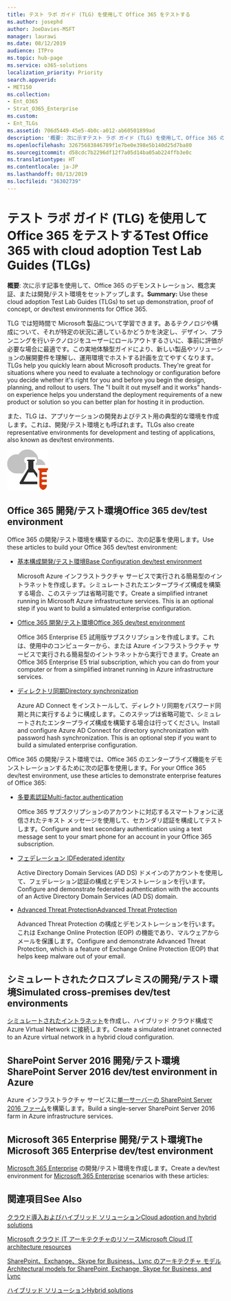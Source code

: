 ```yaml
---
title: テスト ラボ ガイド (TLG) を使用して Office 365 をテストする
ms.author: josephd
author: JoeDavies-MSFT
manager: laurawi
ms.date: 08/12/2019
audience: ITPro
ms.topic: hub-page
ms.service: o365-solutions
localization_priority: Priority
search.appverid:
- MET150
ms.collection:
- Ent_O365
- Strat_O365_Enterprise
ms.custom:
- Ent_TLGs
ms.assetid: 706d5449-45e5-4b0c-a012-ab60501899ad
description: '概要: 次に示すテスト ラボ ガイド (TLG) を使用して、Office 365 のデモンストレーション、概念実証、または開発/テスト環境をセットアップします。'
ms.openlocfilehash: 32675683846789f1e7be0e398e5b140d25d7ba80
ms.sourcegitcommit: d58cdc7b2296df12f7a05d14ba05ab224ffb3e0c
ms.translationtype: HT
ms.contentlocale: ja-JP
ms.lasthandoff: 08/13/2019
ms.locfileid: "36302739"
---
```

# <a name="test-office-365-with-test-lab-guides-tlgs"></a><span data-ttu-id="2fb0f-103">テスト ラボ ガイド (TLG) を使用して Office 365 をテストする</span><span class="sxs-lookup"><span data-stu-id="2fb0f-103">Test Office 365 with cloud adoption Test Lab Guides (TLGs)</span></span>

 <span data-ttu-id="2fb0f-104">**概要**: 次に示す記事を使用して、Office 365 のデモンストレーション、概念実証、または開発/テスト環境をセットアップします。</span><span class="sxs-lookup"><span data-stu-id="2fb0f-104">**Summary:** Use these cloud adoption Test Lab Guides (TLGs) to set up demonstration, proof of concept, or dev/test environments for Office 365.</span></span>
  
<span data-ttu-id="2fb0f-p101">TLG では短時間で Microsoft 製品について学習できます。あるテクノロジや構成について、それが特定の状況に適しているかどうかを決定し、デザイン、プランニングを行いテクノロジをユーザーにロールアウトするさいに、事前に評価が必要な場合に最適です。この実地体験型ガイドにより、新しい製品やソリューションの展開要件を理解し、運用環境でホストする計画を立てやすくなります。</span><span class="sxs-lookup"><span data-stu-id="2fb0f-p101">TLGs help you quickly learn about Microsoft products. They're great for situations where you need to evaluate a technology or configuration before you decide whether it's right for you and before you begin the design, planning, and rollout to users. The "I built it out myself and it works" hands-on experience helps you understand the deployment requirements of a new product or solution so you can better plan for hosting it in production.</span></span>
  
<span data-ttu-id="2fb0f-108">また、TLG は、アプリケーションの開発およびテスト用の典型的な環境を作成します。これは、開発/テスト環境とも呼ばれます。</span><span class="sxs-lookup"><span data-stu-id="2fb0f-108">TLGs also create representative environments for development and testing of applications, also known as dev/test environments.</span></span>
  
![Microsoft Cloud のテスト ラボ ガイド](media/24ad0d1b-3274-40fb-972a-b8188b7268d1.png)
  
## <a name="office-365-devtest-environment"></a><span data-ttu-id="2fb0f-110">Office 365 開発/テスト環境</span><span class="sxs-lookup"><span data-stu-id="2fb0f-110">Office 365 dev/test environment</span></span>

<span data-ttu-id="2fb0f-111">Office 365 の開発/テスト環境を構築するのに、次の記事を使用します。</span><span class="sxs-lookup"><span data-stu-id="2fb0f-111">Use these articles to build your Office 365 dev/test environment:</span></span>
  
- [<span data-ttu-id="2fb0f-112">基本構成開発/テスト環境</span><span class="sxs-lookup"><span data-stu-id="2fb0f-112">Base Configuration dev/test environment</span></span>](base-configuration-dev-test-environment.md)
    
    <span data-ttu-id="2fb0f-p102">Microsoft Azure インフラストラクチャ サービスで実行される簡易型のイントラネットを作成します。シミュレートされたエンタープライズ構成を構築する場合、このステップは省略可能です。</span><span class="sxs-lookup"><span data-stu-id="2fb0f-p102">Create a simplified intranet running in Microsoft Azure infrastructure services. This is an optional step if you want to build a simulated enterprise configuration.</span></span>
    
- [<span data-ttu-id="2fb0f-115">Office 365 開発/テスト環境</span><span class="sxs-lookup"><span data-stu-id="2fb0f-115">Office 365 dev/test environment</span></span>](office-365-dev-test-environment.md)
    
    <span data-ttu-id="2fb0f-116">Office 365 Enterprise E5 試用版サブスクリプションを作成します。これは、使用中のコンピューターから、または Azure インフラストラクチャ サービスで実行される簡易型のイントラネットから実行できます。</span><span class="sxs-lookup"><span data-stu-id="2fb0f-116">Create an Office 365 Enterprise E5 trial subscription, which you can do from your computer or from a simplified intranet running in Azure infrastructure services.</span></span>
    
- [<span data-ttu-id="2fb0f-117">ディレクトリ同期</span><span class="sxs-lookup"><span data-stu-id="2fb0f-117">Directory synchronization</span></span>](dirsync-for-your-office-365-dev-test-environment.md)
    
    <span data-ttu-id="2fb0f-p103">Azure AD Connect をインストールして、ディレクトリ同期をパスワード同期と共に実行するように構成します。このステップは省略可能で、シミュレートされたエンタープライズ構成を構築する場合は行ってください。</span><span class="sxs-lookup"><span data-stu-id="2fb0f-p103">Install and configure Azure AD Connect for directory synchronization with password hash synchronization. This is an optional step if you want to build a simulated enterprise configuration.</span></span>
    
<span data-ttu-id="2fb0f-120">Office 365 の開発/テスト環境では、Office 365 のエンタープライズ機能をデモンストレーションするために次の記事を使用します。</span><span class="sxs-lookup"><span data-stu-id="2fb0f-120">For your Office 365 dev/test environment, use these articles to demonstrate enterprise features of Office 365:</span></span>
  
- [<span data-ttu-id="2fb0f-121">多要素認証</span><span class="sxs-lookup"><span data-stu-id="2fb0f-121">Multi-factor authentication</span></span>](multi-factor-authentication-for-your-office-365-dev-test-environment.md)
    
    <span data-ttu-id="2fb0f-122">Office 365 サブスクリプションのアカウントに対応するスマートフォンに送信されたテキスト メッセージを使用して、セカンダリ認証を構成してテストします。</span><span class="sxs-lookup"><span data-stu-id="2fb0f-122">Configure and test secondary authentication using a text message sent to your smart phone for an account in your Office 365 subscription.</span></span>
    
- [<span data-ttu-id="2fb0f-123">フェデレーション ID</span><span class="sxs-lookup"><span data-stu-id="2fb0f-123">Federated identity</span></span>](federated-identity-for-your-office-365-dev-test-environment.md)
    
    <span data-ttu-id="2fb0f-124">Active Directory Domain Services (AD DS) ドメインのアカウントを使用して、フェデレーション認証の構成とデモンストレーションを行います。</span><span class="sxs-lookup"><span data-stu-id="2fb0f-124">Configure and demonstrate federated authentication with the accounts of an Active Directory Domain Services (AD DS) domain.</span></span>
    
- [<span data-ttu-id="2fb0f-125">Advanced Threat Protection</span><span class="sxs-lookup"><span data-stu-id="2fb0f-125">Advanced Threat Protection</span></span>](advanced-threat-protection-for-your-office-365-dev-test-environment.md)
    
    <span data-ttu-id="2fb0f-126">Advanced Threat Protection の構成とデモンストレーションを行います。これは Exchange Online Protection (EOP) の機能であり、マルウェアからメールを保護します。</span><span class="sxs-lookup"><span data-stu-id="2fb0f-126">Configure and demonstrate Advanced Threat Protection, which is a feature of Exchange Online Protection (EOP) that helps keep malware out of your email.</span></span>

## <a name="simulated-cross-premises-devtest-environment"></a><span data-ttu-id="2fb0f-127">シミュレートされたクロスプレミスの開発/テスト環境</span><span class="sxs-lookup"><span data-stu-id="2fb0f-127">Simulated cross-premises dev/test environments</span></span>

<span data-ttu-id="2fb0f-128">[シミュレートされたイントラネット](simulated-cross-premises-virtual-network-in-azure.md)を作成し、ハイブリッド クラウド構成で Azure Virtual Network に接続します。</span><span class="sxs-lookup"><span data-stu-id="2fb0f-128">Create a simulated intranet connected to an Azure virtual network in a hybrid cloud configuration.</span></span>
    
## <a name="sharepoint-server-2016-devtest-environment"></a><span data-ttu-id="2fb0f-129">SharePoint Server 2016 開発/テスト環境</span><span class="sxs-lookup"><span data-stu-id="2fb0f-129">SharePoint Server 2016 dev/test environment in Azure</span></span>

<span data-ttu-id="2fb0f-130">Azure インフラストラクチャ サービスに[単一サーバーの SharePoint Server 2016 ファーム](https://docs.microsoft.com/SharePoint/administration/sharepoint-server-2016-dev-test-environment-in-azure)を構築します。</span><span class="sxs-lookup"><span data-stu-id="2fb0f-130">Build a single-server SharePoint Server 2016 farm in Azure infrastructure services.</span></span>

## <a name="microsoft-365-enterprise-devtest-environment"></a><span data-ttu-id="2fb0f-131">Microsoft 365 Enterprise 開発/テスト環境</span><span class="sxs-lookup"><span data-stu-id="2fb0f-131">The Microsoft 365 Enterprise dev/test environment</span></span>

<span data-ttu-id="2fb0f-132">[Microsoft 365 Enterprise](https://docs.microsoft.com/microsoft-365/enterprise/m365-enterprise-test-lab-guides) の開発/テスト環境を作成します。</span><span class="sxs-lookup"><span data-stu-id="2fb0f-132">Create a dev/test environment for [Microsoft 365 Enterprise](https://docs.microsoft.com/microsoft-365/enterprise/m365-enterprise-test-lab-guides) scenarios with these articles:</span></span>  
    
## <a name="see-also"></a><span data-ttu-id="2fb0f-133">関連項目</span><span class="sxs-lookup"><span data-stu-id="2fb0f-133">See Also</span></span>

[<span data-ttu-id="2fb0f-134">クラウド導入およびハイブリッド ソリューション</span><span class="sxs-lookup"><span data-stu-id="2fb0f-134">Cloud adoption and hybrid solutions</span></span>](cloud-adoption-and-hybrid-solutions.md)
  
[<span data-ttu-id="2fb0f-135">Microsoft クラウド IT アーキテクチャのリソース</span><span class="sxs-lookup"><span data-stu-id="2fb0f-135">Microsoft Cloud IT architecture resources</span></span>](microsoft-cloud-it-architecture-resources.md)
  
[<span data-ttu-id="2fb0f-136">SharePoint、Exchange、Skype for Business、Lync のアーキテクチャ モデル</span><span class="sxs-lookup"><span data-stu-id="2fb0f-136">Architectural models for SharePoint, Exchange, Skype for Business, and Lync</span></span>](architectural-models-for-sharepoint-exchange-skype-for-business-and-lync.md)
  
[<span data-ttu-id="2fb0f-137">ハイブリッド ソリューション</span><span class="sxs-lookup"><span data-stu-id="2fb0f-137">Hybrid solutions</span></span>](hybrid-solutions.md)
